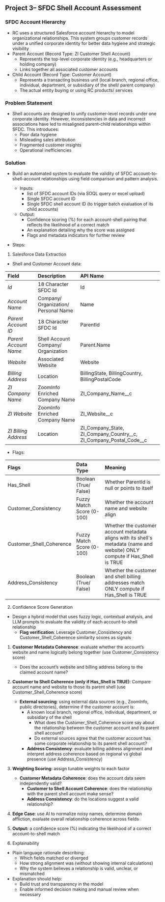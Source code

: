 ## **Project 3– SFDC Shell Account Assessment**

### **SFDC Account Hierarchy** 

* RC uses a structured Salesforce account hierarchy to model organizational relationships. This system groups customer records under a unified corporate identity for better data hygiene and strategic visibility   
* Parent Account (Record Type: ZI Customer Shell Account)  
  * Represents the top-level corporate identity (e.g., headquarters or holding company)   
  * Links together all associated customer accounts  
* Child Account (Record Type: Customer Account)  
  * Represents a transacting business unit (local branch, regional office, individual, department, or subsidiary of the shell/ parent company)   
  * The actual entity buying or using RC products/ services 

### **Problem Statement**

* Shell accounts are designed to unify customer-level records under one corporate identity. However, inconsistencies in data and incorrect associations have led to misaligned parent-child relationships within SFDC. This introduces:   
  * Poor data hygiene   
  * Misleading sales attribution   
  * Fragmented customer insights   
  * Operational inefficiencies


### **Solution**

* Build an automated system to evaluate the validity of SFDC account-to-shell-account relationships using field comparison and pattern analysis.   
  * Inputs:   
    * list of SFDC account IDs (via SOQL query or excel upload)   
    * Single SFDC account ID   
    * Single SFDC shell account ID (to trigger batch evaluation of its child accounts)  
  * Output:   
    * Confidence scoring (%) for each account-shell pairing that reflects the likelihood of a correct match   
    * An explanation detailing why the score was assigned  
    * Flags and metadata indicators for further review

    

* Steps:    
1. Salesforce Data Extraction  
* Shell and Customer Account data: 

| Field  | Description | API Name |
| :---- | :---- | :---- |
| *Id*  | 18 Character SFDC Id | Id |
| *Account Name*  | Company/ Organization/ Personal Name | Name |
| *Parent Account ID*  | 18 Character SFDC Id | ParentId |
| *Parent Account Name*  | Shell Account Company/ Organization | Parent.Name |
| *Website*  | Associated Website | Website |
| *Billing Address*  | Location  | BillingState, BillingCountry, BillingPostalCode |
| *ZI Company Name*  | ZoomInfo Enriched Company Name | ZI\_Company\_Name\_\_c |
| *ZI Website* | ZoomInfo Enriched Company Name | ZI\_Website\_\_c  |
| *ZI Billing Address*  | Location  | ZI_Company_State, ZI_Company_Country__c, ZI_Company_Postal_Code__c |

* Flags: 

| Flags  | Data Type | Meaning  |
| :---- | :---- | :---- |
| Has\_Shell  | Boolean (True/ False) | Whether ParentId is null or points to itself |
| Customer\_Consistency   | Fuzzy Match Score (0-100) | Whether the account name and website align |
| Customer\_Shell\_Coherence  | Fuzzy Match Score (0-100) | Whether the customer account metadata aligns with its shell's metadata (name and website) ONLY compute if Has\_Shell is TRUE |
| Address\_Consistency | Boolean (True/ False) | Whether the customer and shell billing addresses match ONLY compute if Has\_Shell is TRUE |

2. Confidence Score Generation  
* Design a hybrid model that uses fuzzy logic, contextual analysis, and LLM prompts to evaluate the validity of each account-to-shell relationship  
  * **Flag verification**: Leverage Customer\_Consistency and Customer\_Shell\_Coherence similarity scores as signals   
1. **Customer Metadata Coherence**: evaluate whether the account’s website and name logically belong together (use Customer\_Consistency score)   
   * Does the account’s website and billing address belong to the claimed account name?   
2. **Customer to Shell Coherence (only if Has\_Shell is TRUE)**: Compare account name and website to those its parent shell (use Customer\_Shell\_Coherence score)  
   * **External sourcing**: using external data sources (e.g., ZoomInfo, public directories), determine if the customer account is:   
     * A known local branch, regional office, individual, department, or subsidiary of the shell  
       * What does the Customer\_Shell\_Coherence score say about the relationship between the customer account and its parent shell account?   
       * Do external sources agree that the customer account has some corporate relationship to its parent shell account?	  
     * **Address Consistency**: evaluate billing address alignment and interpret address coherence based on regional vs global presence (use Address\_Consistency)   
3. **Weighting Scoring**: assign tunable weights to each factor  
   * **Customer Metadata Coherence**: does the account data seem independently valid?   
     * **Customer to Shell Account Coherence**: does the relationship with the parent shell account make sense?   
     * **Address Consistency**: do the locations suggest a valid relationship?   
4. **Edge Case**: use AI to normalize noisy names, determine domain affliction, evaluate overall relationship coherence across fields  
5. **Output:** a confidence score (%) indicating the likelihood of a correct account-to-shell match

   

3. Explainability   
* Plain language rationale describing:  
  * Which fields matched or diverged  
  * How strong alignment was (without showing internal calculations)  
  * Why the system believes a relationship is valid, unclear, or mismatched  
* Explanation should help:   
  * Build trust and transparency in the model  
  * Enable informed decision making and manual review when necessary 